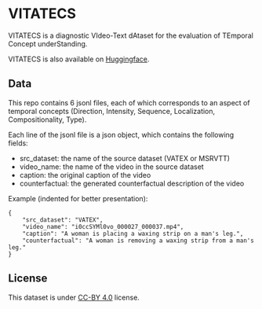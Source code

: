 # VITATECS

VITATECS is a diagnostic VIdeo-Text dAtaset for the evaluation of TEmporal Concept underStanding. 

VITATECS is also available on [Huggingface](https://huggingface.co/datasets/lscpku/VITATECS). 

## Data

This repo contains 6 jsonl files, each of which corresponds to an aspect of temporal concepts (Direction, Intensity, Sequence, Localization, Compositionality, Type). 

Each line of the jsonl file is a json object, which contains the following fields:
- src_dataset: the name of the source dataset (VATEX or MSRVTT)
- video_name: the name of the video in the source dataset
- caption: the original caption of the video
- counterfactual: the generated counterfactual description of the video

Example (indented for better presentation):
```
{
    "src_dataset": "VATEX", 
    "video_name": "i0ccSYMl0vo_000027_000037.mp4", 
    "caption": "A woman is placing a waxing strip on a man's leg.", 
    "counterfactual": "A woman is removing a waxing strip from a man's leg."
}
```

## License

This dataset is under [CC-BY 4.0](https://creativecommons.org/licenses/by/4.0/) license.
